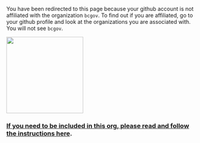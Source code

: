 You have been redirected to this page because your github account is not affiliated with the organization `bcgov`.
To find out if you are affiliated, go to your github profile and look at the organizations you are associated with. You will not see `bcgov`.

<img height="200" src="https://user-images.githubusercontent.com/56739669/202020559-4ec40037-82a4-4cd3-89e6-127c41a849fc.png" >


### [If you need to be included in this org, please read and follow the instructions here](https://docs.developer.gov.bc.ca/bc-government-organizations-in-github/#organizations-in-github).
